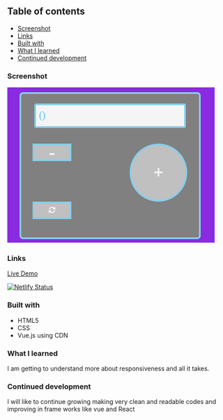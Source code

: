 
## Table of contents
  - [Screenshot](#screenshot)
  - [Links](#links)
  - [Built with](#built-with)
  - [What I learned](#what-i-learned)
  - [Continued development](#continued-development)


### Screenshot

![](./img/Screenshot%20(7).png)


### Links

[Live Demo](https://vue-counter-app-gloria-ngbea.netlify.app/)

[![Netlify Status](https://api.netlify.com/api/v1/badges/c523fabd-396f-414f-9915-ffe504685a6f/deploy-status)](https://app.netlify.com/sites/vue-counter-app-gloria-ngbea/deploys)


### Built with

- HTML5 
- CSS 
- Vue.js using CDN


### What I learned

I am getting to understand more about responsiveness and all it takes.

### Continued development

I will like to continue growing making very clean and readable codes and improving in frame works like vue and React